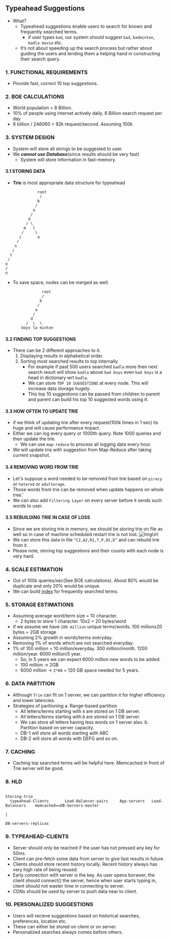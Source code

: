 ## Typeahead Suggestions
  - What?
    - Typeahead suggestions enable users to search for known and frequently searched terms.
      - if user types `bad`, our system should suggest `bad`, `badminton`, `badla movie` etc.
    - It’s not about speeding up the search process but rather about guiding the users and lending them a helping hand in constructing their search query.
    
### 1. FUNCTIONAL REQUIREMENTS
  - Provide fast, correct 10 top suggestions.
  
### 2. BOE CALCULATIONS
  - World population = 8 Billion.
  - 10% of people using internet actively daily. 8 Billion search request per day
  - 8 billion / 24*60*60 = 92k request/second. Assuming 100k
  
### 3. SYSTEM DESIGN
  - System will store all strings to be suggested to user.
  - We ***cannot use Database***(since results should be very fast)
    - System will store information in fast-memory.
#### 3.1 **STORING DATA**
  - **Trie** is most appropriate data structure for typeahead
``` 
              root
               /
              b
             /  
            a 
           / 
          d
         / \
        m   l
       /     \
      i       a
     /
    n
   /
  t
 /
o
/
n
``` 
  - To save space, nodes can be merged as well.
```
                root
                /
               b
              /
             a
            /
           d
         /  \  \
       boys la minton
```

#### 3.2 FINDING TOP SUGGESTIONS
  - There can be 2 different approaches to it.
    1. Displaying results in alphabetical order.
    2. Sorting most searched results to top internally
       - For example if past 500 users searched `badla` more then next search result will show `badla` above `bad boys` even `bad boys` is a head in dictionary wrt `badla`.
       - We can store `TOP 10 SUGGESTIONS` at every node. This will increase data storage hugely.
       - This top 10 suggestions can be passed from children to parent and parent can build his top 10 suggested words using it.
       
#### 3.3 HOW OFTEN TO UPDATE TRIE
  - if we think of updating trie after every request(100k times in 1 sec) its huge and will cause performance impact.
  - Either we can log every query or 1000th query. Note 1000 queries and then update the trie.
    - We can use `map-reduce` to process all logging data every hour.
  - We will update trie with suggestion from Map-Reduce after taking current snapshot.
  
#### 3.4 REMOVING WORD FROM TRIE
  - Let's suppose a word needed to be removed from trie based on `piracy` or `hatered` or `adulterage`.
  - Those words from trie can be removed when update happens on whole tree.'
  - We can also add `Filtering Layer` on every server before it sends such words to user.
  
#### 3.5 REBUILDING TRIE IN CASE OF LOSS
  - Since we are storing trie in memory, we should be storing trie on file as well so in case of machine scheduled restart trie is not lost.
![ImgUrl](https://i.ibb.co/VSJ8zBj/trie.png)
  - We can store this data in file `“C2,A2,R1,T,P,O1,D”` and can rebuild trie from it.
  - Please note, storing top suggestions and their counts with each node is very hard.
  
### 4. SCALE ESTIMATION
  - Out of 100k queries/sec(See BOE calculations). About 80% would be duplicate and only 20% would be unique.
  - We can build [index](https://github.com/amitkumar50/Code-examples/blob/master/System-Design/Concepts/Indexing/README.md) for frequently searched terms.
  
### 5. STORAGE ESTIMATIONS
  - Assuming average word/term size = 10 character.
    - 2 bytes to store 1 character. 10x2 = 20 bytes/word
  - if we assume we have `100 million` unique terms/words. 100 millionx20 bytes = 2GB storage
  - Assuming 2% growth in words/terms everyday.
  - Removing 1% of words which are not searched everyday.
  - 1% of 100 million = 10 million/everyday.  300 million/month.  1200 million/year.  6000 million/5 year.
    - So, in 5 years we can expect 6000 million new words to be added.
    - 100 million -> 2GB
    - 6000 million -> `2*60`  = 120 GB space needed for 5 years.
    
### 6. DATA PARTITION
  - Although `Trie` can fit on 1 server, we can partition it for higher efficiency and lower latencies.
  - Strategies of paritioning
    a. Range-based partition
       - All letters/terms starting with `A` are stored on 1 DB server.
       - All letters/terms starting with `B` are stored on 1 DB server.
       - We can store all letters having less words on 1 server also.
    b. Partition based on server capacity.
       - DB-1 will store all words starting with ABC
       - DB-2 will store all words with DEFG and so on.
       
### 7. CACHING
  - Caching top searched terms will be helpful here. Memcached in front of Trie server will be good.

### 8. HLD
```
                                                                                             Storing-trie
  typeahead-Clients       Load-Balancer-pairs     App-servers   Load-Balancers    memcached==DB-Servers-master
                                                                                                |
                                                                                             DB-servers-replicas
```

### 9. TYPEAHEAD-CLIENTS
  - Server should only be reached if the user has not pressed any key for 50ms.
  - Client can pre-fetch some data from server to give fast results in future.
  - Clients should store recent history locally. Recent history always has very high rate of being reused.
  - Early connection with server is the key.  As user opens borwser, the client should connect() the server, hence when user starts typing in, client should not waster time in connecting to server.
  - CDNs should be used by server to push data near to client.
  
### 10. PERSONALIZED SUGGESTIONS
  - Users will recieve suggestions based on historical searches, preferences, location etc.
  - These can either be stored on client or on server.
  - Personalized searches always comes before others.
